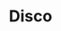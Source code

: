 ---
title: "Disco"
url: /ciudad-autonoma-de-buenos-aires/disco-avenida-jose-maria-moreno/
shop: supermercado
---